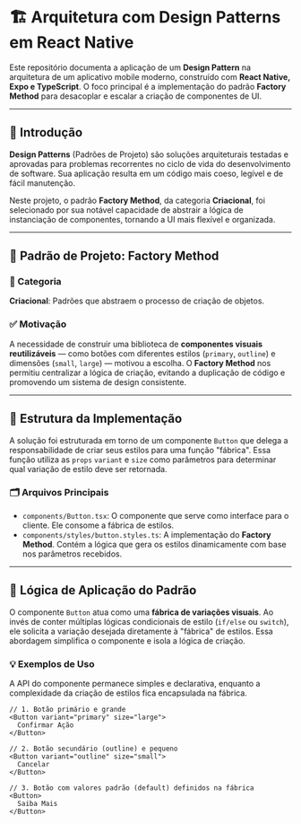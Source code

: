 # 🏗️ Arquitetura com Design Patterns em React Native

Este repositório documenta a aplicação de um **Design Pattern** na arquitetura de um aplicativo mobile moderno, construído com **React Native, Expo e TypeScript**. O foco principal é a implementação do padrão **Factory Method** para desacoplar e escalar a criação de componentes de UI.

---

## 📌 Introdução

**Design Patterns** (Padrões de Projeto) são soluções arquiteturais testadas e aprovadas para problemas recorrentes no ciclo de vida do desenvolvimento de software. Sua aplicação resulta em um código mais coeso, legível e de fácil manutenção.

Neste projeto, o padrão **Factory Method**, da categoria **Criacional**, foi selecionado por sua notável capacidade de abstrair a lógica de instanciação de componentes, tornando a UI mais flexível e organizada.

---

## 🎯 Padrão de Projeto: Factory Method

### 🧱 Categoria

**Criacional**: Padrões que abstraem o processo de criação de objetos.

### ✅ Motivação

A necessidade de construir uma biblioteca de **componentes visuais reutilizáveis** — como botões com diferentes estilos (`primary`, `outline`) e dimensões (`small`, `large`) — motivou a escolha. O **Factory Method** nos permitiu centralizar a lógica de criação, evitando a duplicação de código e promovendo um sistema de design consistente.

---

## 🧩 Estrutura da Implementação

A solução foi estruturada em torno de um componente `Button` que delega a responsabilidade de criar seus estilos para uma função "fábrica". Essa função utiliza as `props` `variant` e `size` como parâmetros para determinar qual variação de estilo deve ser retornada.

### 🗂️ Arquivos Principais

-   `components/Button.tsx`: O componente que serve como interface para o cliente. Ele consome a fábrica de estilos.
-   `components/styles/button.styles.ts`: A implementação do **Factory Method**. Contém a lógica que gera os estilos dinamicamente com base nos parâmetros recebidos.

---

## 🧠 Lógica de Aplicação do Padrão

O componente `Button` atua como uma **fábrica de variações visuais**. Ao invés de conter múltiplas lógicas condicionais de estilo (`if/else` ou `switch`), ele solicita a variação desejada diretamente à "fábrica" de estilos. Essa abordagem simplifica o componente e isola a lógica de criação.

### 💡 Exemplos de Uso

A API do componente permanece simples e declarativa, enquanto a complexidade da criação de estilos fica encapsulada na fábrica.

```tsx
// 1. Botão primário e grande
<Button variant="primary" size="large">
  Confirmar Ação
</Button>

// 2. Botão secundário (outline) e pequeno
<Button variant="outline" size="small">
  Cancelar
</Button>

// 3. Botão com valores padrão (default) definidos na fábrica
<Button>
  Saiba Mais
</Button>
```

